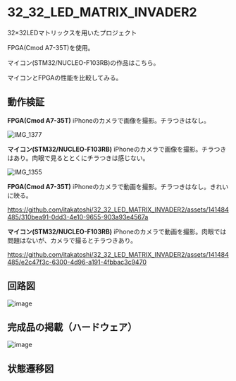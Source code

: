 # 32_32_LED_MATRIX_INVADER2
32×32LEDマトリックスを用いたプロジェクト

FPGA(Cmod A7-35T)を使用。

マイコン(STM32/NUCLEO-F103RB)の作品はこちら。


マイコンとFPGAの性能を比較してみる。





## 動作検証



**FPGA(Cmod A7-35T)**
iPhoneのカメラで画像を撮影。チラつきはなし。


![IMG_1377](https://github.com/itakatoshi/32_32_LED_MATRIX_INVADER2/assets/141484485/835f70ef-6954-43b4-b1f2-91b99fa788af)


**マイコン(STM32/NUCLEO-F103RB)**
iPhoneのカメラで画像を撮影。チラつきはあり。肉眼で見るととくにチラつきは感じない。


![IMG_1355](https://github.com/itakatoshi/32_32_LED_MATRIX_INVADER2/assets/141484485/528c8824-c75e-4b3f-a42b-45ac56bce994)




**FPGA(Cmod A7-35T)**
iPhoneのカメラで動画を撮影。チラつきはなし。きれいに映る。


https://github.com/itakatoshi/32_32_LED_MATRIX_INVADER2/assets/141484485/310bea91-0dd3-4e10-9655-903a93e4567a

**マイコン(STM32/NUCLEO-F103RB)**
iPhoneのカメラで動画を撮影。肉眼では問題はないが、カメラで撮るとチラつきあり。



https://github.com/itakatoshi/32_32_LED_MATRIX_INVADER2/assets/141484485/e2c47f3c-6300-4d96-a191-4fbbac3c9470




## 回路図


![image](https://github.com/itakatoshi/32_32_LED_MATRIX_INVADER2/assets/141484485/140d90d2-0028-4731-8a54-e33079924ac9)

## 完成品の掲載（ハードウェア）


![image](https://github.com/itakatoshi/32_32_LED_MATRIX_INVADER2/assets/141484485/28e6da35-66cf-4730-99fc-92e40b2cd7a3)


## 状態遷移図

